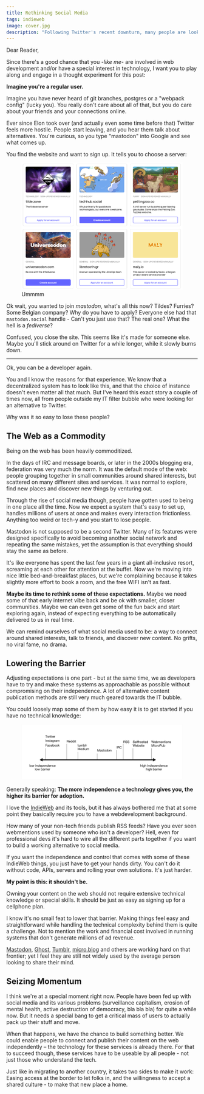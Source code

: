 ```yaml
---
title: Rethinking Social Media
tags: indieweb
image: cover.jpg
description: "Following Twitter's recent downturn, many people are looking for alternatives. Can the IndieWeb step up? How can we build better social media for people without technical knowledge?"
---
```


<p class="lead">Dear Reader,</p>

Since there's a good chance that you _-like me-_ are involved in web development and/or have a special interest in technology, I want you to play along and engage in a thought experiment for this post: 

__Imagine you're a regular user.__

Imagine you have never heard of git branches, postgres or a "webpack config" (lucky you). You really don't care about all of that, but you do care about your friends and your connections online.

Ever since Elon took over (and actually even some time before that) Twitter feels more hostile. People start leaving, and you hear them talk about alternatives. You're curious, so you type "mastodon" into Google and see what comes up. 

You find the website and want to sign up. 
It tells you to choose a server:

<figure class="extend">
    <img src="servers.png" alt="mastodon server list" />
    <figcaption>Ummmm</figcaption>
</figure>

Ok wait, you wanted to join _mastodon_, what's all this now? Tildes? Furries? Some Belgian company? Why do you have to apply? Everyone else had that `mastodon.social` handle - Can't you just use that? The real one? What the hell is a _fediverse_?

Confused, you close the site. This seems like it's made for someone else. Maybe you'll stick around on Twitter for a while longer, while it slowly burns down.

-----

Ok, you can be a developer again.

You and I know the reasons for that experience. We know that a decentralized system has to look like this, and that the choice of instance doesn't even matter all that much. But I've heard this exact story a couple of times now, all from people outside my IT filter bubble who were looking for an alternative to Twitter.

Why was it so easy to lose these people?

## The Web as a Commodity

Being on the web has been heavily commoditized. 

In the days of IRC and message boards, or later in the 2000s blogging era, federation was very much the norm. It was the default mode of the web: people grouping together in small communities around shared interests, but scattered on many different sites and services. It was normal to explore, find new places and discover new things by venturing out.

Through the rise of social media though, people have gotten used to being in one place all the time. Now we expect a system that's easy to set up, handles millions of users at once and makes every interaction frictionless. Anything too weird or tech-y and you start to lose people.

Mastodon is not supposed to be a second Twitter. Many of its features were designed specifically to avoid becoming another social network and repeating the same mistakes, yet the assumption is that everything should stay the same as before.

It's like everyone has spent the last few years in a giant all-inclusive resort, screaming at each other for attention at the buffet. Now we're moving into nice little bed-and-breakfast places, but we're complaining because it takes slightly more effort to book a room, and the free WIFI isn't as fast.

__Maybe its time to rethink some of these expectations.__ Maybe we need some of that early internet vibe back and be ok with smaller, closer communities. Maybe we can even get some of the fun back and start exploring again, instead of expecting everything to be automatically delivered to us in real time.

We can remind ourselves of what social media used to be: a way to connect around shared interests, talk to friends, and discover new content. No grifts, no viral fame, no drama.

## Lowering the Barrier

Adjusting expectations is one part - but at the same time, we as developers have to try and make these systems as approachable as possible without compromising on their independence. A lot of alternative content publication methods are still very much geared towards the IT bubble.

You could loosely map some of them by how easy it is to get started if you have no technical knowledge:

<figure class="extend">
    <img src="chart.jpg" alt="chart of different methods of publishing content, on an axis ranging from 'low barrier' (left) to 'high barrier' (right)" />
</figure>

Generally speaking: __The more independence a technology gives you, the higher its barrier for adoption.__ 

I love the [IndieWeb](https://indieweb.org/) and its tools, but it has always bothered me that at some point they basically require you to have a webdevelopment background. 

How many of your non-tech friends publish RSS feeds? Have you ever seen webmentions used by someone who isn't a developer? Hell, even for professional devs it's hard to wire all the different parts together if you want to build a working alternative to social media. 

If you want the independence and control that comes with some of these IndieWeb things, you just have to get your hands dirty. You can't do it without code, APIs, servers and rolling your own solutions. It's just harder.

__My point is this: it shouldn't be.__

Owning your content on the web should not require extensive technical knowledge or special skills. It should be just as easy as signing up for a cellphone plan.

I know it's no small feat to lower that barrier. Making things feel easy and straightforward while handling the technical complexity behind them is quite a challenge. Not to mention the work and financial cost involved in running systems that don't generate millions of ad revenue.

[Mastodon](https://mastodon.social/), [Ghost](https://ghost.org/), [Tumblr](https://www.tumblr.com/), [micro.blog](https://micro.blog/) and others are working hard on that frontier; yet I feel they are still not widely used by the average person looking to share their mind.

## Seizing Momentum

I think we're at a special moment right now. People have been fed up with social media and its various problems (surveillance capitalism, erosion of mental health, active destruction of democracy, bla bla bla) for quite a while now. But it needs a special bang to get a critical mass of users to actually pack up their stuff and move.

When that happens, we have the chance to build something better. We could enable people to connect and publish their content on the web independently – the technology for these services is already there. For that to succeed though, these services have to be useable by all people - not just those who understand the tech.

Just like in migrating to another country, it takes two sides to make it work: Easing access at the border to let folks in, and the willingness to accept a shared culture - to make that new place a home.